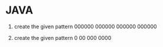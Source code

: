 # JAVA
1. create  the given pattern 
000000
000000
000000
000000
   
3. create the given pattern 
0
00
000
0000

